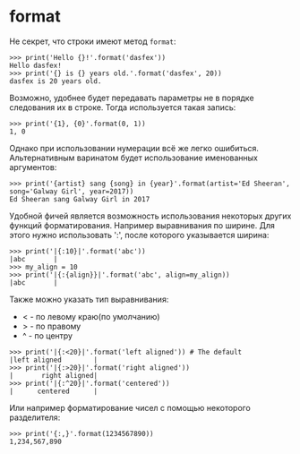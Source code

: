 # format 

Не секрет, что строки имеют метод ```format```:
```
>>> print('Hello {}!'.format('dasfex'))
Hello dasfex!
>>> print('{} is {} years old.'.format('dasfex', 20))
dasfex is 20 years old.
```
Возможно, удобнее будет передавать параметры не в порядке
следования их в строке.
Тогда используется такая запись:
```
>>> print('{1}, {0}'.format(0, 1))
1, 0
```
Однако при использовании нумерации всё же легко ошибиться.
Альтернативным варинатом будет использование именованных аргументов:
```
>>> print('{artist} sang {song} in {year}'.format(artist='Ed Sheeran', song='Galway Girl', year=2017))
Ed Sheeran sang Galway Girl in 2017
```
Удобной фичей является возможность использования некоторых
других функций форматирования.
Например выравнивания по ширине.
Для этого нужно использовать ':', после которого указывается ширина:
```
>>> print('|{:10}|'.format('abc'))
|abc       |
>>> my_align = 10
>>> print('|{:{align}}|'.format('abc', align=my_align))
|abc       |
```
Также можно указать тип выравнивания:
+ < - по левому краю(по умолчанию)
+ \> \- по правому
+ ^ - по центру
```
>>> print('|{:<20}|'.format('left aligned')) # The default
|left aligned        |
>>> print('|{:>20}|'.format('right aligned'))
|       right aligned|
>>> print('|{:^20}|'.format('centered'))
|      centered      |
```
Или например форматирование чисел с помощью некоторого разделителя:
```
>>> print('{:,}'.format(1234567890))
1,234,567,890
```
